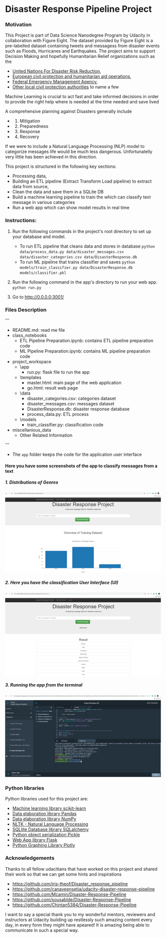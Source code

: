 # Disaster Response Pipeline Project

### Motivation 
This Project is part of Data Science Nanodegree Program by Udacity in collaboration with Figure Eight. 
The dataset provided by Figure Eight is a pre-labelled dataset containing tweets and messagess from disaster events such as Floods, Hurricanes and Earthquakes. 
The project aims to support Decision Making and hopefully Humanitarian Relief organizations such as the 
- [United Nations For Disaster Risk Reduction](https://www.undrr.org/),
- [European civil protection and humanitarian aid operations](https://ec.europa.eu/echo/what/civil-protection/emergency-response-coordination-centre-ercc_en),
- [Federal Emergency Management Agency](https://www.fema.gov/),
- [Other local civil protection authorities](http://www.protezionecivile.gov.it/)
to name a few

Machine Learning is crucial to act fast and take informed decisions in order to provide the right help where is needed at the time needed and save lived

A comprehensive planning against Disasters generally include 

- 1. Mitigation
- 2. Preparedness
- 3. Response 
- 4. Recovery

If we were to include a Natural Language Processing (NLP) model to categorize messages life would be much less dangerous. 
Unfortunatelly very little has been achieved in this direction.

This project is structured in the following key sections:

- Processing data, 
- Building an ETL pipeline (Extract Transform Load pipeline) to extract data from source, 
- Clean the data and save them in a SQLite DB
- Build a machine learning pipeline to train the which can classify text message in various categories
- Run a web app which can show model results in real time

### Instructions:
1. Run the following commands in the project's root directory to set up your database and model.

    - To run ETL pipeline that cleans data and stores in database
        `python data/process_data.py data/disaster_messages.csv data/disaster_categories.csv data/DisasterResponse.db`
    - To run ML pipeline that trains classifier and saves
        `python models/train_classifier.py data/DisasterResponse.db models/classifier.pkl`

2. Run the following command in the app's directory to run your web app.
    `python run.py`

3. Go to http://0.0.0.0:3001/

### Files Description

'''
- README.md: read me file
- class_notebooks
	- ETL Pipeline Preparation.ipynb: contains ETL pipeline preparation code
	- ML Pipeline Preparation.ipynb: contains ML pipeline preparation code
- project_workspace
	- \app
		- run.py: flask file to run the app
	- \templates
		- master.html: main page of the web application 
		- go.html: result web page
	- \data
		- disaster_categories.csv: categories dataset
		- disaster_messages.csv: messages dataset
		- DisasterResponse.db: disaster response database
		- process_data.py: ETL process
	- \models
		- train_classifier.py: classification code
- miscellanious_data
	- Other Related Information

'''


- The `app` folder keeps the code for the application user interface
#### Here you have some screenshots of the app to classify messages from a text
##### 1. Distributions of Genres
![DisasterResponce](Disaster_Responce.png)
##### 2. Here you have the classification User Interface (UI)
![Messages Classifications](Disaster_Responce_classify_message.png)
##### 3. Running the app from the terminal
![Running the app from the terminal](Disaster_Responce_Project_complete.png)

### Python libraries

Python libraries used for this project are:
- [Machine learning library scikit-learn](https://scikit-learn.org/)
- [Data elaboration library Pandas](https://pandas.pydata.org/)
- [Data elaboration library NumPy](https://numpy.org/)
- [NLTK - Natural Language Processing](https://www.nltk.org/)
- [SQLlite Database library SQLalchemy](https://www.sqlalchemy.org/)
- [Python object serialization Pickle](https://docs.python.org/3/library/pickle.html)
- [Web App library Flask](https://flask.palletsprojects.com/)
- [Python Graphing Library Plotly](https://plotly.com/python/)

### Acknowledgements
Thanks to all fellow udacitians that have worked on this project and shared their work so that we can get some hints and inspirations
- https://github.com/iris-theof/Disaster_response_pipeline
- https://github.com/canaveensetia/udacity-disaster-response-pipeline
- https://github.com/Mcamin/Disaster-Response-Pipeline
- https://github.com/sousablde/Disaster-Response-Pipeline
- https://github.com/Chintan5384/Disaster-Response-Pipeline


I want to say a special thank you to my wonderful mentors, reviewers and instructors at Udacity building up restlessly such amazing content every day, in every form they might have apeared!
It is amazing being able to communicate in such a special way. 



